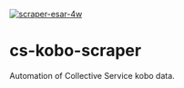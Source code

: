 [![scraper-esar-4w](https://github.com/ndongamadu/cs-kobo-scraper/actions/workflows/esar-4w-data.yml/badge.svg)](https://github.com/ndongamadu/cs-kobo-scraper/actions/workflows/esar-4w-data.yml)
# cs-kobo-scraper
Automation of Collective Service kobo data.
